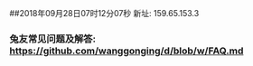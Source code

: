 ##2018年09月28日07时12分07秒 新址: 159.65.153.3
### 兔友常见问题及解答: https://github.com/wanggonging/d/blob/w/FAQ.md
